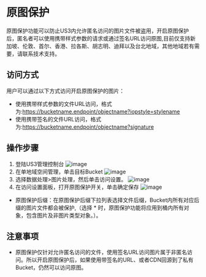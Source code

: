 # 原图保护

原图保护功能可以防止US3内允许匿名访问的图片文件被盗用，开启原图保护后，匿名者可以使用携带样式参数的请求或通过签名URL访问原图,目前仅支持新加坡、伦敦、首尔、香港、拉各斯、胡志明、迪拜以及台北地域，其他地域若有需要，请联系技术支持。

## 访问方式
用户可以通过以下方式访问开启原图保护的图片：
- 使用携带样式参数的文件URL访问，格式为:https://bucketname.endpoint/objectname?iopstyle=stylename
- 使用携带签名的文件URL访问，格式为:https://bucketname.endpoint/objectname?signature


## 操作步骤

1. 登陆US3管理控制台
![image](/images/pic/us3.png)
2. 在单地域空间管理，单击目标Bucket
![image](/images/pic/bucket.png)
3. 选择数据处理>图片处理，然后单击访问设置。
![image](/images/pic/image_set.png)
4. 在访问设置面板，打开原图保护开关，单击确定保存
![image](/images/pic/image_protect.png)
- 原图保护后缀：在原图保护后缀下拉列表选择文件后缀，Bucket内所有对应后缀的图片文件都会被保护,（选择 * 时，原图保护功能将应用到桶内所有对象，包含图片及非图片类型对象。）。

## 注意事项

- 原图保护仅针对允许匿名访问的文件，使用签名URL访问图片属于非匿名访问。所以开启原图保护后，如果使用带签名的URL、或者CDN回源到了私有Bucket，仍然可以访问原图。
